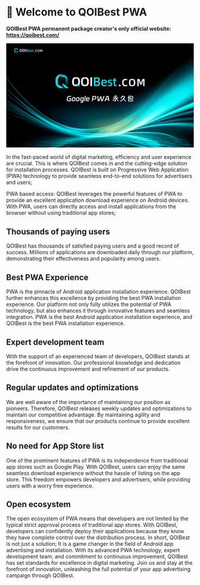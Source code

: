 #  👋 Welcome to QOIBest PWA
**QOIBest PWA permanent package creator's only official website: https://qoibest.com/**

![img](welcome.assets/wps01.jpg)

In the fast-paced world of digital marketing, efficiency and user experience are crucial. This is where QOIBest comes in and the cutting-edge solution for installation processes. QOIBest is built on Progressive Web Application (PWA) technology to provide seamless end-to-end solutions for advertisers and users;

PWA based access: QOIBest leverages the powerful features of PWA to provide an excellent application download experience on Android devices. With PWA, users can directly access and install applications from the browser without using traditional app stores;

## Thousands of paying users

QOIBest has thousands of satisfied paying users and a good record of success. Millions of applications are downloaded daily through our platform, demonstrating their effectiveness and popularity among users.

## Best PWA Experience

PWA is the pinnacle of Android application installation experience. QOIBest further enhances this excellence by providing the best PWA installation experience. Our platform not only fully utilizes the potential of PWA technology, but also enhances it through innovative features and seamless integration. PWA is the best Android application installation experience, and QOIBest is the best PWA installation experience.

## Expert development team

With the support of an experienced team of developers, QOIBest stands at the forefront of innovation. Our professional knowledge and dedication drive the continuous improvement and refinement of our products.

## Regular updates and optimizations

We are well aware of the importance of maintaining our position as pioneers. Therefore, QOIBest releases weekly updates and optimizations to maintain our competitive advantage. By maintaining agility and responsiveness, we ensure that our products continue to provide excellent results for our customers.

## No need for App Store list

One of the prominent features of PWA is its independence from traditional app stores such as Google Play. With QOIBest, users can enjoy the same seamless download experience without the hassle of listing on the app store. This freedom empowers developers and advertisers, while providing users with a worry free experience.

## Open ecosystem

The open ecosystem of PWA means that developers are not limited by the typical strict approval process of traditional app stores. With QOIBest, developers can confidently deploy their applications because they know they have complete control over the distribution process. In short, QOIBest is not just a solution; It is a game changer in the field of Android app advertising and installation. With its advanced PWA technology, expert development team, and commitment to continuous improvement, QOIBest has set standards for excellence in digital marketing. Join us and stay at the forefront of innovation, unleashing the full potential of your app advertising campaign through QOIBest.